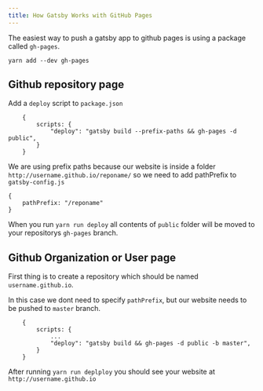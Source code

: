 ```yaml
---
title: How Gatsby Works with GitHub Pages
---
```


The easiest way to push a gatsby app to github pages is using a package called `gh-pages`.

`yarn add --dev gh-pages`

## Github repository page

Add a `deploy` script to `package.json`

```
    {
        scripts: {
            "deploy": "gatsby build --prefix-paths && gh-pages -d public",
        }
    }
```

We are using prefix paths because our website is inside a folder `http://username.github.io/reponame/` so we need to add pathPrefix to `gatsby-config.js`

```
{
    pathPrefix: "/reponame"
}
```

When you run `yarn run deploy` all contents of `public` folder will be moved to your repositorys `gh-pages` branch.

## Github Organization or User page

First thing is to create a repository which should be named `username.github.io`.

In this case we dont need to specify `pathPrefix`, but our website needs to be pushed to `master` branch.

```
    {
        scripts: {
            ...
            "deploy": "gatsby build && gh-pages -d public -b master",
        }
    }
```

After running `yarn run deplploy` you should see your website at `http://username.github.io`
